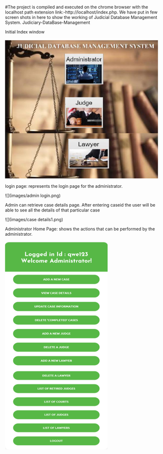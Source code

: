 #The project is compiled and executed on the chrome browser with the localhost path extension link:-http://localhost/index.php. We have put in few screen shots in here to show the working of Judicial Database Management System.  Judiciary-DataBase-Management

Initial Index window 

![](images/index.png)

 login page: represents the login page for the administrator. 
 
 ![](images/admin login.png)
 
 Admin can retrieve case details page. After entering caseid the user will be able to see all the details of that particular case 

 ![](images/case details1.png)
 
 Administrator Home Page:
 shows the actions that can be performed by the administrator. 
 
 ![](images/admin.png)
 
 
